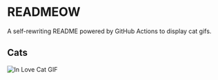 # READMEOW

A self-rewriting README powered by GitHub Actions to display cat gifs.

## Cats

![In Love Cat GIF](https://media4.giphy.com/media/MDJ9IbxxvDUQM/200.gif?cid=9acd02davajvzwuf1l6l5wso5b9jfeuj9givqbgjkln0hm4x&ep=v1_gifs_search&rid=200.gif&ct=g)
